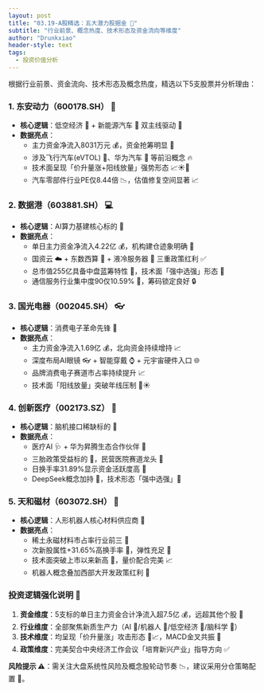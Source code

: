```yaml
---
layout: post
title: "03.19-A股精选：五大潜力股掘金 🚀"
subtitle: "行业前景、概念热度、技术形态及资金流向等维度"
author: "Drunkxiao"
header-style: text
tags:
  - 投资价值分析
---
```



根据行业前景、资金流向、技术形态及概念热度，精选以下5支股票并分析理由：

### 1. 东安动力（600178.SH） 🚁

*   **核心逻辑**：低空经济 🚁 + 新能源汽车 🚗 双主线驱动 🚀
*   **数据亮点**：
    *   主力资金净流入8031万元 💰，资金抢筹明显 💪
    *   涉及飞行汽车(eVTOL) 🚁、华为汽车 📱 等前沿概念 🔥
    *   技术面呈现「价升量涨+阳线放量」强势形态 📈☀️🚀
    *   汽车零部件行业PE仅8.44倍 📉，估值修复空间显著 📈

### 2. 数据港（603881.SH） 💻

*   **核心逻辑**：AI算力基建核心标的 🧠
*   **数据亮点**：
    *   单日主力资金净流入4.22亿 💰，机构建仓迹象明确 💪
    *   国资云 ☁️ + 东数西算 🧮 + 液冷服务器 🧊 三重政策红利 ✅
    *   总市值255亿具备中盘蓝筹特性 🏢，技术面「强中选强」形态 💪
    *   通信服务行业集中度90仅10.59% 🤏，筹码锁定良好 🔒

### 3. 国光电器（002045.SH） 👓

*   **核心逻辑**：消费电子革命先锋 🚀
*   **数据亮点**：
    *   主力资金净流入1.69亿 💰，北向资金持续增持 📈
    *   深度布局AI眼镜 👓 + 智能穿戴 ⌚ + 元宇宙硬件入口 🌐
    *   品牌消费电子赛道市占率持续提升 📈
    *   技术面「阳线放量」突破年线压制 🚀☀️

### 4. 创新医疗（002173.SZ） 🧠

*   **核心逻辑**：脑机接口稀缺标的 🧠
*   **数据亮点**：
    *   医疗AI 🩺 + 华为昇腾生态合作伙伴 🤝
    *   三胎政策受益标的 👶，民营医院赛道龙头 🥇
    *   日换手率31.89%显示资金活跃度高 🎽
    *   DeepSeek概念加持 💪，技术形态「强中选强」💪

### 5. 天和磁材（603072.SH） 🤖

*   **核心逻辑**：人形机器人核心材料供应商 🔩
*   **数据亮点**：
    *   稀土永磁材料市占率行业前三 🥉
    *   次新股属性+31.65%高换手率 🚀，弹性充足 💪
    *   技术面突破上市以来新高 🚀，量价配合完美 📈
    *   机器人概念叠加西部大开发政策红利 🤖

### 投资逻辑强化说明 📝

1.  **资金维度**：5支标的单日主力资金合计净流入超7.5亿 💰，远超其他个股 💪
2.  **行业维度**：全部聚焦新质生产力（AI 🧠/机器人 🤖/低空经济 🚁/脑科学 🧠）
3.  **技术维度**：均呈现「价升量涨」攻击形态 🚀📈，MACD金叉共振 💫
4.  **政策维度**：完美契合中央经济工作会议「培育新兴产业」指导方向 ✅

**风险提示 ⚠️**：需关注大盘系统性风险及概念股轮动节奏 📉，建议采用分仓策略配置 🏦。